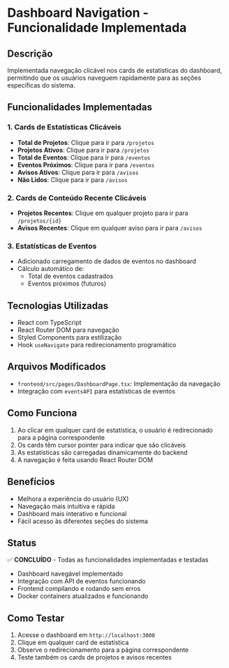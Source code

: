 # Dashboard Navigation - Funcionalidade Implementada

## Descrição

Implementada navegação clicável nos cards de estatísticas do dashboard, permitindo que os usuários naveguem rapidamente para as seções específicas do sistema.

## Funcionalidades Implementadas

### 1. Cards de Estatísticas Clicáveis

- **Total de Projetos**: Clique para ir para `/projetos`
- **Projetos Ativos**: Clique para ir para `/projetos`
- **Total de Eventos**: Clique para ir para `/eventos`
- **Eventos Próximos**: Clique para ir para `/eventos`
- **Avisos Ativos**: Clique para ir para `/avisos`
- **Não Lidos**: Clique para ir para `/avisos`

### 2. Cards de Conteúdo Recente Clicáveis

- **Projetos Recentes**: Clique em qualquer projeto para ir para `/projetos/{id}`
- **Avisos Recentes**: Clique em qualquer aviso para ir para `/avisos`

### 3. Estatísticas de Eventos

- Adicionado carregamento de dados de eventos no dashboard
- Cálculo automático de:
  - Total de eventos cadastrados
  - Eventos próximos (futuros)

## Tecnologias Utilizadas

- React com TypeScript
- React Router DOM para navegação
- Styled Components para estilização
- Hook `useNavigate` para redirecionamento programático

## Arquivos Modificados

- `frontend/src/pages/DashboardPage.tsx`: Implementação da navegação
- Integração com `eventsAPI` para estatísticas de eventos

## Como Funciona

1. Ao clicar em qualquer card de estatística, o usuário é redirecionado para a página correspondente
2. Os cards têm cursor pointer para indicar que são clicáveis
3. As estatísticas são carregadas dinamicamente do backend
4. A navegação é feita usando React Router DOM

## Benefícios

- Melhora a experiência do usuário (UX)
- Navegação mais intuitiva e rápida
- Dashboard mais interativo e funcional
- Fácil acesso às diferentes seções do sistema

## Status

✅ **CONCLUÍDO** - Todas as funcionalidades implementadas e testadas

- Dashboard navegável implementado
- Integração com API de eventos funcionando
- Frontend compilando e rodando sem erros
- Docker containers atualizados e funcionando

## Como Testar

1. Acesse o dashboard em `http://localhost:3000`
2. Clique em qualquer card de estatística
3. Observe o redirecionamento para a página correspondente
4. Teste também os cards de projetos e avisos recentes
